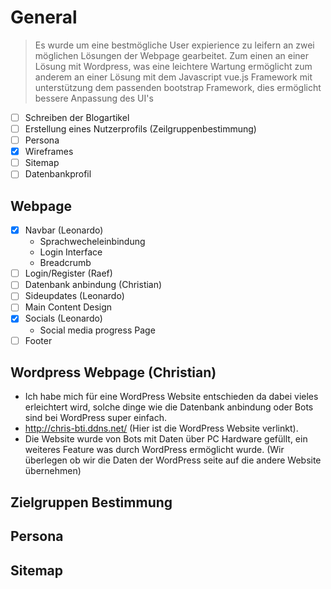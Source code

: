 # General

> Es wurde um eine bestmögliche User expierience zu leifern an zwei möglichen Lösungen der Webpage gearbeitet. Zum einen an einer Lösung mit Wordpress, was eine leichtere Wartung ermöglicht zum anderem an einer Lösung mit dem Javascript vue.js Framework mit unterstützung dem passenden bootstrap Framework, dies ermöglicht bessere Anpassung des UI's

- [ ] Schreiben der Blogartikel 
- [ ] Erstellung eines Nutzerprofils (Zeilgruppenbestimmung)
- [ ] Persona
- [x] Wireframes 
- [ ] Sitemap
- [ ] Datenbankprofil

## Webpage
 - [x] Navbar (Leonardo)
   - Sprachwecheleinbindung
   - Login Interface
   - Breadcrumb
 - [ ] Login/Register (Raef)
 - [ ] Datenbank anbindung (Christian)
 - [ ] Sideupdates (Leonardo)
 - [ ] Main Content Design
 - [x] Socials (Leonardo)
   - Social media progress Page
 - [ ] Footer
 
## Wordpress Webpage (Christian)
 - Ich habe mich für eine WordPress Website entschieden da dabei vieles erleichtert wird, solche dinge wie die Datenbank anbindung oder Bots sind bei WordPress super einfach.
 - http://chris-bti.ddns.net/ (Hier ist die WordPress Website verlinkt).
 - Die Website wurde von Bots mit Daten über PC Hardware gefüllt, ein weiteres Feature was durch WordPress ermöglicht wurde. (Wir überlegen ob wir die Daten der WordPress seite auf die andere Website übernehmen)

## Zielgruppen Bestimmung

## Persona

## Sitemap
